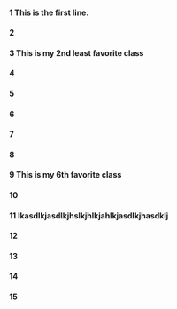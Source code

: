 #### 1 This is the first line.  
#### 2
#### 3 This is my 2nd least favorite class
#### 4
#### 5
#### 6
#### 7
#### 8
#### 9 This is my 6th favorite class
#### 10
#### 11 lkasdlkjasdlkjhslkjhlkjahlkjasdlkjhasdklj
#### 12
#### 13
#### 14
#### 15